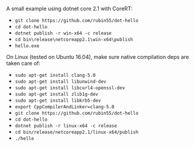 A small example using dotnet core 2.1 with CoreRT:


  - `git clone https://github.com/rubin55/dot-hello`
  - `cd dot-hello`
  - `dotnet publish -r win-x64 -c release`
  - `cd bin\release\netcoreapp2.1\win-x64\publish`
  - `hello.exe`

On Linux (tested on Ubuntu 16.04), make sure native compilation deps are taken care of:

  - `sudo apt-get install clang-5.0`
  - `sudo apt-get install libunwind-dev`
  - `sudo apt-get install libcurl4-openssl-dev`
  - `sudo apt-get install zlib1g-dev`
  - `sudo apt-get install libkrb5-dev`
  - `export CppCompilerAndLinker=clang-5.0`
  - `git clone https://github.com/rubin55/dot-hello`
  - `cd dot-hello`
  - `dotnet publish -r linux-x64 -c release`
  - `cd bin/release/netcoreapp2.1/linux-x64/publish`
  - `./hello`
